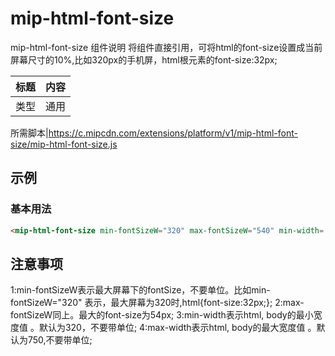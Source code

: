# mip-html-font-size

mip-html-font-size 组件说明 将组件直接引用，可将html的font-size设置成当前屏幕尺寸的10%,比如320px的手机屏，html根元素的font-size:32px;

标题|内容
----|----
类型|通用

所需脚本|https://c.mipcdn.com/extensions/platform/v1/mip-html-font-size/mip-html-font-size.js

## 示例

### 基本用法
```html
<mip-html-font-size min-fontSizeW="320" max-fontSizeW="540" min-width='320' max-width='750'></mip-html-font-size>
```



## 注意事项
1:min-fontSizeW表示最大屏幕下的fontSize，不要单位。比如min-fontSizeW="320" 表示，最大屏幕为320时,html{font-size:32px;};
2:max-fontSizeW同上。最大的font-size为54px;
3:min-width表示html, body的最小宽度值 。默认为320，不要带单位;
4:max-width表示html, body的最大宽度值 。默认为750,不要带单位;
